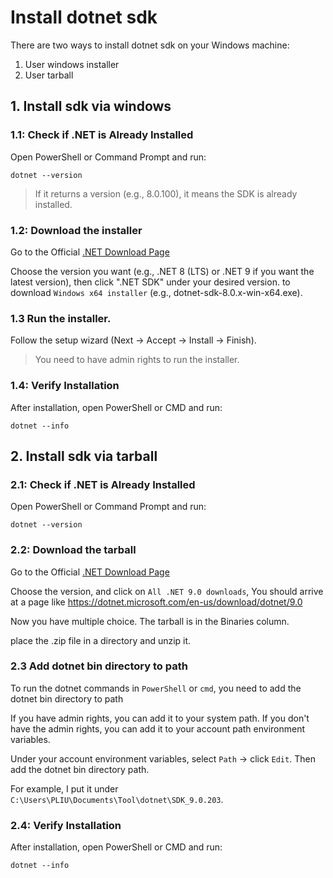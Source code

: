 ﻿# Install dotnet sdk

There are two ways to install dotnet sdk on your Windows machine:
1. User windows installer
2. User tarball

## 1. Install sdk via windows 

### 1.1: Check if .NET is Already Installed

Open PowerShell or Command Prompt and run:

```shell
dotnet --version
```

> If it returns a version (e.g., 8.0.100), it means the SDK is already installed.

### 1.2: Download the installer

Go to the Official [.NET Download Page](https://dotnet.microsoft.com/download)

Choose the version you want (e.g., .NET 8 (LTS) or .NET 9 if you want the latest version), then click ".NET SDK" under your desired version.
to download `Windows x64 installer` (e.g., dotnet-sdk-8.0.x-win-x64.exe).

### 1.3 Run the installer.

Follow the setup wizard (Next → Accept → Install → Finish).

> You need to have admin rights to run the installer.

### 1.4: Verify Installation

After installation, open PowerShell or CMD and run:

```shell
dotnet --info
```

## 2. Install sdk via tarball

### 2.1: Check if .NET is Already Installed

Open PowerShell or Command Prompt and run:

```shell
dotnet --version
```

### 2.2: Download the tarball

Go to the Official [.NET Download Page](https://dotnet.microsoft.com/download)

Choose the version, and click on `All .NET 9.0 downloads`, You should arrive at a page like https://dotnet.microsoft.com/en-us/download/dotnet/9.0

Now you have multiple choice. The tarball is in the Binaries column. 

place the .zip file in a directory and unzip it.

### 2.3 Add dotnet bin directory to path 

To run the dotnet commands in `PowerShell` or `cmd`, you need to add the dotnet bin directory to path 

If you have admin rights, you can add it to your system path. If you don't have the admin rights, you can add it
to your account path environment variables.

Under your account environment variables, select `Path` → click `Edit`. Then add the dotnet bin directory path.

For example, I put it under `C:\Users\PLIU\Documents\Tool\dotnet\SDK_9.0.203`.


### 2.4: Verify Installation

After installation, open PowerShell or CMD and run:

```shell
dotnet --info
```
